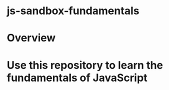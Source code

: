 # js-sandbox-fundamentals

# Overview

# Use this repository to learn the fundamentals of JavaScript
